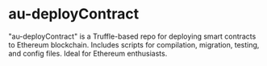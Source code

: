 # au-deployContract
"au-deployContract" is a Truffle-based repo for deploying smart contracts to Ethereum blockchain. Includes scripts for compilation, migration, testing, and config files. Ideal for Ethereum enthusiasts.

